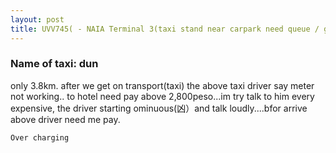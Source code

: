 ```yaml
---
layout: post
title: UVV745( - NAIA Terminal 3(taxi stand near carpark need queue / got person in charge) to The Mabuhay Manor(2933 FB Harrison Cor Ortigas St, 076 Zone 10, Pasay, 1302 Kalakhang Maynila) 
---
```


### Name of taxi: dun 

only 3.8km. after we get on transport(taxi) the above taxi driver say meter not working.. to hotel need pay above 2,800peso...im try talk to him every expensive, the driver starting ominuous(凶）and talk loudly....bfor arrive above driver need me pay.

```Over charging```
